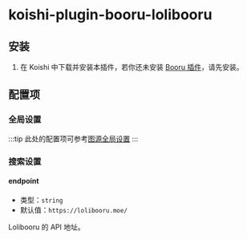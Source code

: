 # koishi-plugin-booru-lolibooru

## 安装

1. 在 Koishi 中下载并安装本插件，若你还未安装 [Booru 插件](../index.md)，请先安装。

## 配置项

### 全局设置

:::tip
此处的配置项可参考[图源全局设置](../config#图源全局设置)
:::

### 搜索设置

#### endpoint

- 类型：`string`
- 默认值：`https://lolibooru.moe/`

Lolibooru 的 API 地址。

